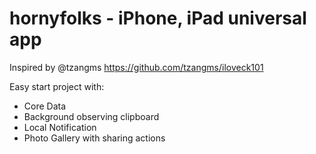 hornyfolks - iPhone, iPad universal app
==========

Inspired by @tzangms
https://github.com/tzangms/iloveck101

Easy start project with:
- Core Data
- Background observing clipboard
- Local Notification
- Photo Gallery with sharing actions
